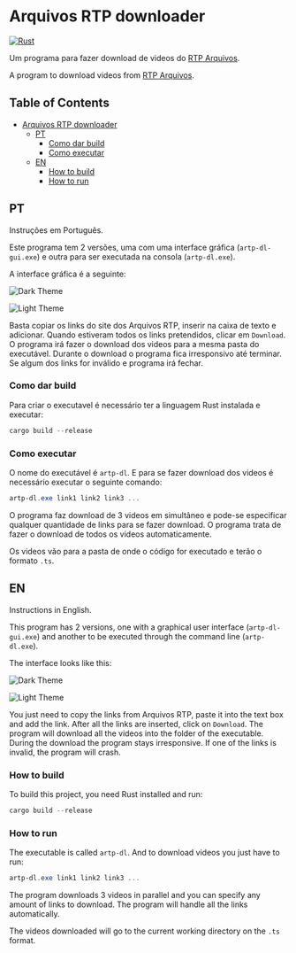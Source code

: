# Arquivos RTP downloader

[![Rust](https://github.com/vascoferreira25/arquivos_rtp_downloader/actions/workflows/release.yml/badge.svg)](https://github.com/vascoferreira25/arquivos_rtp_downloader/actions/workflows/release.yml)

Um programa para fazer download de videos do [RTP Arquivos](https://arquivos.rtp.pt/).

A program to download videos from [RTP Arquivos](https://arquivos.rtp.pt/).

<!-- markdown-toc start - Don't edit this section. Run M-x markdown-toc-refresh-toc -->
## Table of Contents

- [Arquivos RTP downloader](#arquivos-rtp-downloader)
    - [PT](#pt)
        - [Como dar build](#como-dar-build)
        - [Como executar](#como-executar)
    - [EN](#en)
        - [How to build](#how-to-build)
        - [How to run](#how-to-run)

<!-- markdown-toc end -->

## PT

Instruções em Português.

Este programa tem 2 versões, uma com uma interface gráfica (`artp-dl-gui.exe`) e outra para ser
executada na consola (`artp-dl.exe`).

A interface gráfica é a seguinte:

![Dark Theme](./examples/dark_theme.png)

![Light Theme](./examples/light_theme.png)

Basta copiar os links do site dos Arquivos RTP, inserir na caixa de texto e
adicionar.  Quando estiveram todos os links pretendidos, clicar em
`Download`. O programa irá fazer o download dos videos para a mesma pasta do
executável. Durante o download o programa fica irresponsivo até terminar. Se
algum dos links for inválido e programa irá fechar.

### Como dar build

Para criar o executavel é necessário ter a linguagem Rust instalada e executar:

```powershell
cargo build --release
```

### Como executar

O nome do executável é `artp-dl`. E para se fazer download dos videos é
necessário executar o seguinte comando:

```powershell
artp-dl.exe link1 link2 link3 ...
```

O programa faz download de 3 videos em simultâneo e pode-se especificar
qualquer quantidade de links para se fazer download. O programa trata de fazer
o download de todos os videos automaticamente.

Os videos vão para a pasta de onde o código for executado e terão o formato
`.ts`.

## EN

Instructions in English.

This program has 2 versions, one with a graphical user interface (`artp-dl-gui.exe`) and another to
be executed through the command line (`artp-dl.exe`).

The interface looks like this:

![Dark Theme](./examples/dark_theme.png)

![Light Theme](./examples/light_theme.png)

You just need to copy the links from Arquivos RTP, paste it into the text box
and add the link. After all the links are inserted, click on `Download`. The
program will download all the videos into the folder of the executable. During
the download the program stays irresponsive. If one of the links is invalid,
the program will crash.

### How to build

To build this project, you need Rust installed and run:

```powershell
cargo build --release
```

### How to run

The executable is called `artp-dl`. And to download videos you just have to
run:

```powershell
artp-dl.exe link1 link2 link3 ...
```

The program downloads 3 videos in parallel and you can specify any amount of
links to download. The program will handle all the links automatically.

The videos downloaded will go to the current working directory on the `.ts`
format.
